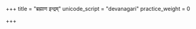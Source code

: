 +++
title = "ब्रह्माण इन्द्रम्"
unicode_script = "devanagari"
practice_weight = 0

+++
<div class="js_include" url="/vedAH/sAma/paravastu-saama/devaH/indraH/brahmANa-indram/"  newLevelForH1="1" includeTitle="true"> </div>